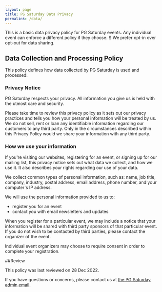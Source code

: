 ```yaml
---
layout: page
title: PG Saturday Data Privacy
permalink: /data/
---
```


This is a basic data privacy policy for PG Saturday events. Any individual event can enforce a different policy if they choose. 
S
We prefer opt-in over opt-out for data sharing.

## Data Collection and Processing Policy
This policy defines how data collected by PG Saturday is used and processed.

### Privacy Notice
PG Saturday respects your privacy. All information you give us is held with the utmost care and security.

Please take time to review this privacy policy as it sets out our privacy practices and tells you how your personal information will be treated by us. We do not sell, rent or loan any identifiable information regarding our customers to any third party. Only in the circumstances described within this Privacy Policy would we share your information with any third party.

### How we use your information

If you're visiting our websites, registering for an event, or signing up for our mailing list, this privacy notice sets out what data we collect, and how we use it. It also describes your rights regarding our use of your data.

We collect common types of personal information, such as: name, job title, company, industry, postal address, email address, phone number, and your computer's IP address.

We will use the personal information provided to us to:

- register you for an event
- contact you with email newsletters and updates

When you register for a particular event, we may include a notice that your information will be shared with third party sponsors of that particular event. If you do not wish to be contacted by third parties, please contact the organizer of the event.

Individual event organizers may choose to require consent in order to complete your registration.

##Review

This policy was last reviewed on 28 Dec 2022.

If you have questions or concerns, please contact us at <a href="mailto:admin@sqlsaturday.com">the PG Saturday admin email</a>.
